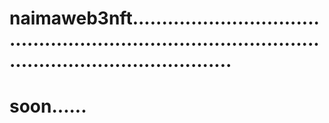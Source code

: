 # naimaweb3nft...........................................................................................................................
# soon......
